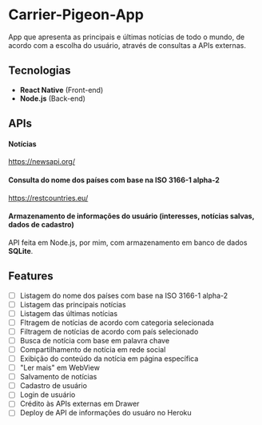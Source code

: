 # Carrier-Pigeon-App
App que apresenta as principais e últimas notícias de todo o mundo, de acordo com a escolha do usuário, através de consultas a APIs externas.

## Tecnologias
- **React Native** (Front-end)
- **Node.js** (Back-end)

## APIs
#### Notícias
https://newsapi.org/

#### Consulta do nome dos países com base na ISO 3166-1 alpha-2
https://restcountries.eu/

#### Armazenamento de informações do usuário (interesses, notícias salvas, dados de cadastro)
API feita em Node.js, por mim, com armazenamento em banco de dados **SQLite**.


## Features
- [ ] Listagem do nome dos países com base na ISO 3166-1 alpha-2
- [ ] Listagem das principais notícias
- [ ] Listagem das últimas notícias
- [ ] Fltragem de notícias de acordo com categoria selecionada
- [ ] Filtragem de notícias de acordo com país selecionado
- [ ] Busca de notícia com base em palavra chave
- [ ] Compartilhamento de notícia em rede social
- [ ] Exibição do conteúdo da notícia em página específica
- [ ] "Ler mais" em WebView
- [ ] Salvamento de notícias
- [ ] Cadastro de usuário
- [ ] Login de usuário
- [ ] Crédito às APIs externas em Drawer
- [ ] Deploy de API de informações do usuáro no Heroku
